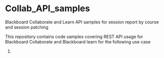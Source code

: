 # Collab_API_samples
Blackboard Collaborate and Learn API samples for session report by course and session patching

This repository contains code samples covering REST API usage for Blackboard Collaborate and Blackboard learn for the following use case

1. 
